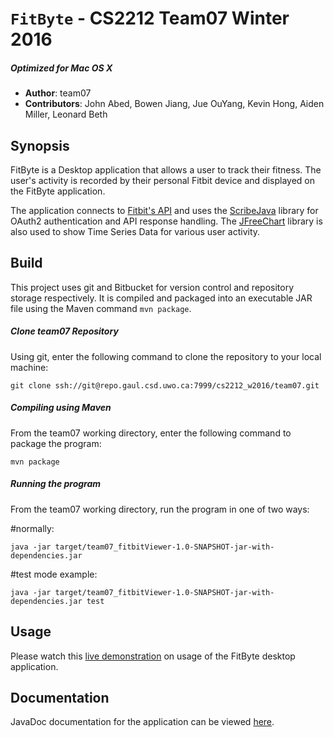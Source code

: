 # `FitByte` - CS2212 Team07 Winter 2016
##### Optimized for Mac OS X
* **Author**: team07
* **Contributors**: John Abed, Bowen Jiang, Jue OuYang, Kevin Hong, Aiden Miller, Leonard Beth

## Synopsis
FitByte is a Desktop application that allows a user to track their fitness. The user's activity is recorded by their personal Fitbit device and displayed on the FitByte application.

The application connects to [Fitbit's API](https://dev.fitbit.com/) and uses the [ScribeJava](https://github.com/scribejava/scribejava) library for OAuth2 authentication and API response handling. The [JFreeChart](http://www.jfree.org/jfreechart/) library is also used to show Time Series Data for various user activity.

## Build
This project uses git and Bitbucket for version control and repository storage respectively. It is compiled and packaged into an executable JAR file using the Maven command `mvn package`. 
##### Clone team07 Repository
Using git, enter the following command to clone the repository to your local machine:
```
git clone ssh://git@repo.gaul.csd.uwo.ca:7999/cs2212_w2016/team07.git
```
##### Compiling using Maven
From the team07 working directory, enter the following command to package the program:
```
mvn package
```
##### Running the program
From the team07 working directory, run the program in one of two ways:

#normally:
```
java -jar target/team07_fitbitViewer-1.0-SNAPSHOT-jar-with-dependencies.jar
```
#test mode example:
```
java -jar target/team07_fitbitViewer-1.0-SNAPSHOT-jar-with-dependencies.jar test
```

## Usage
Please watch this [live demonstration](http://www.youtube.com) on usage of the FitByte desktop application.

## Documentation
JavaDoc documentation for the application can be viewed [here](doc/index.html).